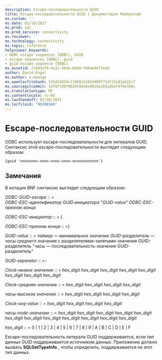 ```yaml
---
description: Escape-последовательности GUID
title: Escape-последовательности GUID | Документация Майкрософт
ms.custom: ''
ms.date: 01/19/2017
ms.prod: sql
ms.prod_service: connectivity
ms.reviewer: ''
ms.technology: connectivity
ms.topic: reference
helpviewer_keywords:
- ODBC escape sequences [ODBC], GUID
- escape sequences [ODBC], guid
- guid escape sequence [ODBC]
ms.assetid: 71d43ef9-4a31-493e-b9e0-f864e9ef3ce6
author: David-Engel
ms.author: v-daenge
ms.openlocfilehash: 535d24034c219691b192d409f72df15c83ab22c7
ms.sourcegitcommit: 33f0f190f962059826e002be165a2bef4f9e350c
ms.translationtype: MT
ms.contentlocale: ru-RU
ms.lasthandoff: 01/30/2021
ms.locfileid: "99208580"
---
```

# <a name="guid-escape-sequences"></a>Escape-последовательности GUID
ODBC использует escape-последовательности для литералов GUID. Синтаксис этой escape-последовательности выглядит следующим образом:  
  
```  
{guid 'nnnnnnnn-nnnn-nnnn-nnnn-nnnnnnnnnnnn'}  
```  
  
## <a name="remarks"></a>Замечания  
 В нотации BNF синтаксис выглядит следующим образом:  
  
 *ODBC-GUID-escape* :: =  
     *ODBC-ESC-идентификатор GUID инициатора* "*GUID-value*" *ODBC-ESC-признак конца*  
  
 *ODBC-ESC-инициатор* :: = {  
  
 *ODBC-ESC-признак конца* :: =}  
  
 *GUID-value* :: = *таймер — минимальное значение GUID-разделитель — часы среднего* значения с разделителями-запятыми-значение GUID-разделитель "часы — последовательность-значение GUID-разделитель"  
  
 *GUID-separator* :: =-  
  
 *Clock-низкое значение* :: = *hex_digit hex_digit hex_digit hex_digit hex_digit hex_digit hex_digit hex_digit*  
  
 *Clock-средняя-значение* :: = *hex_digit hex_digit hex_digit hex_digit*  
  
 *часы-высокое значение* :: = *hex_digit hex_digit hex_digit hex_digit*  
  
 *Clock-seq-value* :: = *hex_digit hex_digit hex_digit hex_digit*  
  
 *часы-node-значение* :: = *hex_digit hex_digit hex_digit hex_digit hex_digit hex_digit hex_digit hex_digit hex_digit hex_digit hex_digit hex_digit*  
  
 *hex_digit* :: = 0 &#124; 1 &#124; 2 &#124; 3 &#124; 4 &#124; 5 &#124; 6 &#124; 7 &#124; 8 &#124; 9 &#124; A &#124; B &#124; C &#124; D &#124; E &#124; F  
  
 Escape-последовательность литерала GUID поддерживается, если тип данных GUID поддерживается источником данных. Приложение должно вызвать **SQLGetTypeInfo** , чтобы определить, поддерживается ли этот тип данных.
